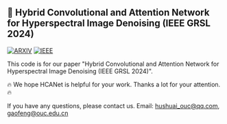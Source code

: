 ## 📖 Hybrid Convolutional and Attention Network for Hyperspectral Image Denoising (IEEE GRSL 2024)

[![ARXIV](https://img.shields.io/badge/Paper-ARIXV-blue)]()
[![IEEE](https://img.shields.io/badge/Paper-IEEE%20TGRS-blue)]()

This code is for our paper "Hybrid Convolutional and Attention Network for Hyperspectral Image Denoising (IEEE GRSL 2024)".

🔥 We hope HCANet is helpful for your work. Thanks a lot for your attention.🔥

If you have any questions, please contact us. Email: hushuai_ouc@qq.com, gaofeng@ouc.edu.cn






